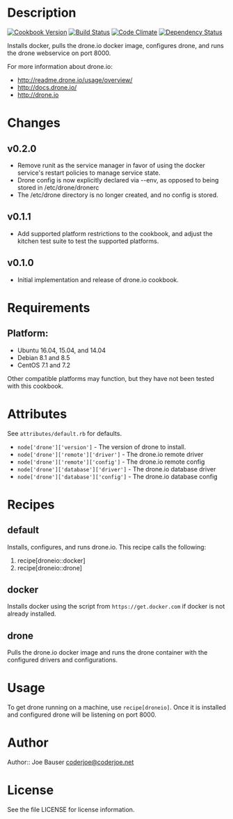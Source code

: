Description
===========

[![Cookbook Version](https://img.shields.io/cookbook/v/droneio.svg)](https://community.opscode.com/cookbooks/droneio)
[![Build Status](https://travis-ci.org/coderjoe/chef-droneio.svg?branch=master)](https://travis-ci.org/coderjoe/chef-droneio)
[![Code Climate](https://codeclimate.com/github/coderjoe/chef-droneio/badges/gpa.svg)](https://codeclimate.com/github/coderjoe/chef-droneio)
[![Dependency Status](https://gemnasium.com/badges/github.com/coderjoe/chef-droneio.svg)](https://gemnasium.com/github.com/coderjoe/chef-droneio)

Installs docker, pulls the drone.io docker image, configures drone, and runs
the drone webservice on port 8000.

For more information about drone.io:

* http://readme.drone.io/usage/overview/
* http://docs.drone.io/
* http://drone.io

Changes
=======

## v0.2.0

* Remove runit as the service manager in favor of using the docker service's
restart policies to manage service state.
* Drone config is now explicitly declared via --env, as opposed to being stored
in /etc/drone/dronerc
* The /etc/drone directory is no longer created, and no config is stored.

## v0.1.1

* Add supported platform restrictions to the cookbook, and adjust the kitchen
test suite to test the supported platforms.

## v0.1.0

* Initial implementation and release of drone.io cookbook.

Requirements
============

## Platform:

* Ubuntu 16.04, 15.04, and 14.04
* Debian 8.1 and 8.5
* CentOS 7.1 and 7.2

Other compatible platforms may function, but they have not been tested with
this cookbook.

Attributes
==========

See `attributes/default.rb` for defaults.

* `node['drone']['version']` - The version of drone to install.
* `node['drone']['remote']['driver']` - The drone.io remote driver
* `node['drone']['remote']['config']` - The drone.io remote config
* `node['drone']['database']['driver']` - The drone.io database driver
* `node['drone']['database']['config']` - The drone.io database config

Recipes
=======

default
-------

Installs, configures, and runs drone.io. This recipe calls the following:

1. recipe[droneio::docker]
2. recipe[droneio::drone]

docker
------

Installs docker using the script from `https://get.docker.com` if docker is not
already installed.

drone
-----

Pulls the drone.io docker image and runs the drone container with the configured
drivers and configurations.

Usage
=====

To get drone running on a machine, use `recipe[droneio]`. Once it is installed
and configured drone will be listening on port 8000.

Author
======

Author:: Joe Bauser <coderjoe@coderjoe.net>

License
=======

See the file LICENSE for license information.
